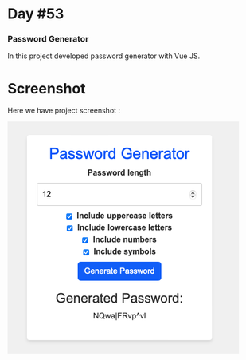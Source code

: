 # Day #53

### Password Generator
In this project developed password generator with Vue JS.

# Screenshot
Here we have project screenshot :

![screenshot](screenshot.png)